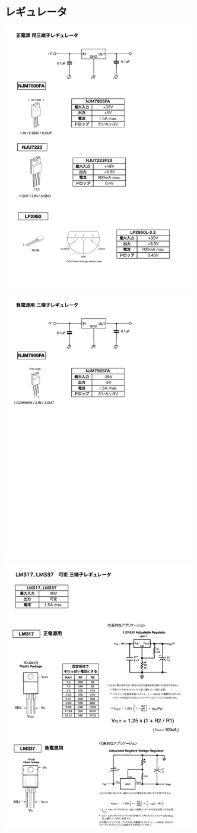 
# レギュレータ
![Regulators-01.png](./graffle/notebook-electronics/Regulators-01.png)

![Regulators-02.png](./graffle/notebook-electronics/Regulators-02.png)

![Regulators-03-LM317-LM337.png](./graffle/notebook-electronics/Regulators-03-LM317-LM337.png)

